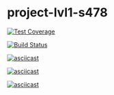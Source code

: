 # project-lvl1-s478

[![Test Coverage](https://api.codeclimate.com/v1/badges/08ba8a562b8cfdf377b8/test_coverage)](https://codeclimate.com/github/KLN1987/project-lvl1-s478/test_coverage)

[![Build Status](https://travis-ci.org/KLN1987/project-lvl1-s478.svg?branch=master)](https://travis-ci.org/KLN1987/project-lvl1-s478)

[![asciicast](https://asciinema.org/a/20AK70YbzbZ022kYkIxbKC6gW.svg)](https://asciinema.org/a/20AK70YbzbZ022kYkIxbKC6gW)

[![asciicast](https://asciinema.org/a/n8YB1pXRq6FaJIl7pZEfgvS3M.svg)](https://asciinema.org/a/n8YB1pXRq6FaJIl7pZEfgvS3M)

[![asciicast](https://asciinema.org/a/aqpyP94fWuJjPInoZexa9TZxB.svg)](https://asciinema.org/a/aqpyP94fWuJjPInoZexa9TZxB)